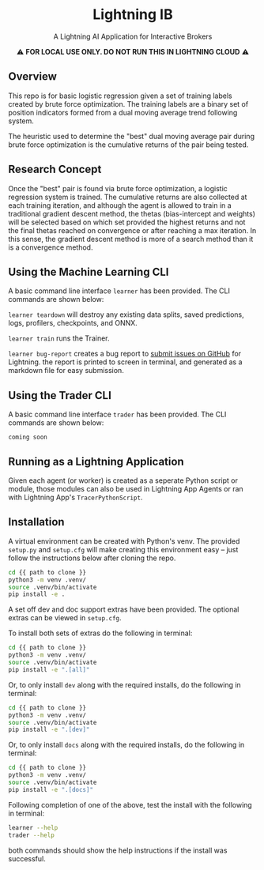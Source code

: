 <div align="center">

# Lightning IB

<!--[![codecov](https://codecov.io/gh/JustinGoheen/lightning-pod/branch/main/graph/badge.svg)](https://codecov.io/gh/JustinGoheen/lightning-pod) -->

A Lightning AI Application for Interactive Brokers

:warning: **FOR LOCAL USE ONLY. DO NOT RUN THIS IN LIGHTNING CLOUD** :warning:

</div>

## Overview

This repo is for basic logistic regression given a set of training labels created by brute force optimization. The training labels are a binary set of position indicators formed from a dual moving average trend following system.

The heuristic used to determine the "best" dual moving average pair during brute force optimization is the cumulative returns of the pair being tested.

## Research Concept

Once the "best" pair is found via brute force optimization, a logistic regression system is trained. The cumulative returns are also collected at each training iteration, and although the agent is allowed to train in a traditional gradient descent method, the thetas (bias-intercept and weights) will be selected based on which set provided the highest returns and not the final thetas reached on convergence or after reaching a max iteration. In this sense, the gradient descent method is more of a search method than it is a convergence method.

## Using the Machine Learning CLI

A basic command line interface `learner` has been provided. The CLI commands are shown below:

`learner teardown` will destroy any existing data splits, saved predictions, logs, profilers, checkpoints, and ONNX. <br>

`learner train` runs the Trainer. <br>

`learner bug-report` creates a bug report to [submit issues on GitHub](https://github.com/Lightning-AI/lightning/issues) for Lightning. the report is printed to screen in terminal, and generated as a markdown file for easy submission.

## Using the Trader CLI

A basic command line interface `trader` has been provided. The CLI commands are shown below:

`coming soon`

## Running as a Lightning Application

Given each agent (or worker) is created as a seperate Python script or module, those modules can also be used in Lightning App Agents or ran with Lightning App's `TracerPythonScript`.

## Installation

A virtual environment can be created with Python's venv. The provided `setup.py` and `setup.cfg` will make creating this environment easy – just follow the instructions below after cloning the repo.

```sh
cd {{ path to clone }}
python3 -m venv .venv/
source .venv/bin/activate
pip install -e .
```

A set off dev and doc support extras have been provided. The optional extras can be viewed in `setup.cfg`.

To install both sets of extras do the following in terminal:

```sh
cd {{ path to clone }}
python3 -m venv .venv/
source .venv/bin/activate
pip install -e ".[all]"
```

Or, to only install `dev` along with the required installs, do the following in terminal: 

```sh
cd {{ path to clone }}
python3 -m venv .venv/
source .venv/bin/activate
pip install -e ".[dev]"
```

Or, to only install `docs` along with the required installs, do the following in terminal: 

```sh
cd {{ path to clone }}
python3 -m venv .venv/
source .venv/bin/activate
pip install -e ".[docs]"
```

Following completion of one of the above, test the install with the following in terminal:

```sh
learner --help
trader --help
```

both commands should show the help instructions if the install was successful.
